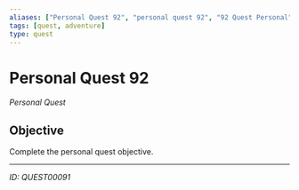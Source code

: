 ```yaml
---
aliases: ["Personal Quest 92", "personal quest 92", "92 Quest Personal"]
tags: [quest, adventure]
type: quest
---
```


# Personal Quest 92

*Personal Quest*

## Objective
Complete the personal quest objective.

---
*ID: QUEST00091*